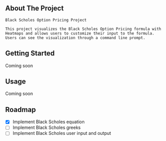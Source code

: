 <!-- ABOUT THE PROJECT -->
## About The Project

    Black Scholes Option Pricing Project

    This project visualizes the Black Scholes Option Pricing formula with Heatmaps and allows users to customize their input to the formula. Users can see the visualization through a command line prompt.

<!-- GETTING STARTED -->
## Getting Started

Coming soon

<!-- USAGE -->
## Usage

Coming soon

<!-- ROADMAP -->
## Roadmap

- [X] Implement Black Scholes equation
- [ ] Implement Black Scholes greeks
- [ ] Implement Black Scholes user input and output 
